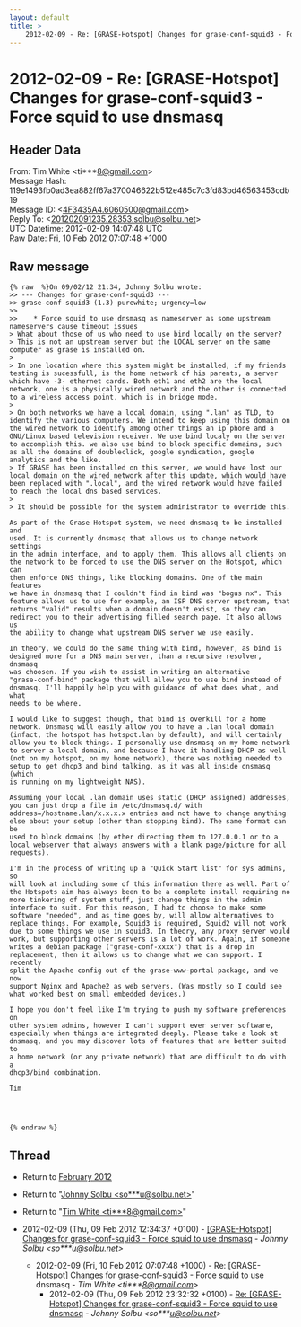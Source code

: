 ```yaml
---
layout: default
title: >
    2012-02-09 - Re: [GRASE-Hotspot] Changes for grase-conf-squid3 - Force squid to use dnsmasq
---
```


# 2012-02-09 - Re: [GRASE-Hotspot] Changes for grase-conf-squid3 - Force squid to use dnsmasq

## Header Data

From: Tim White \<ti***8@gmail.com\><br>
Message Hash: 119e1493fb0ad3ea882ff67a370046622b512e485c7c3fd83bd46563453cdb19<br>
Message ID: \<4F3435A4.6060500@gmail.com\><br>
Reply To: \<201202091235.28353.solbu@solbu.net\><br>
UTC Datetime: 2012-02-09 14:07:48 UTC<br>
Raw Date: Fri, 10 Feb 2012 07:07:48 +1000<br>

## Raw message

```
{% raw  %}On 09/02/12 21:34, Johnny Solbu wrote:
>> --- Changes for grase-conf-squid3 ---
>> grase-conf-squid3 (1.3) purewhite; urgency=low
>>
>>    * Force squid to use dnsmasq as nameserver as some upstream nameservers cause timeout issues
> What about those of us who need to use bind locally on the server?
> This is not an upstream server but the LOCAL server on the same computer as grase is installed on.
>
> In one location where this system might be installed, if my friends testing is sucessfull, is the home network of his parents, a server which have -3- ethernet cards. Both eth1 and eth2 are the local network, one is a physically wired network and the other is connected to a wireless access point, which is in bridge mode.
>
> On both networks we have a local domain, using ".lan" as TLD, to identify the various computers. We intend to keep using this domain on the wired network to identify among other things an ip phone and a GNU/Linux based television receiver. We use bind localy on the server to accomplish this. we also use bind to block specific domains, such as all the domains of doubleclick, google syndication, google analytics and the like.
> If GRASE has been installed on this server, we would have lost our local domain on the wired network after this update, which would have been replaced with ".local", and the wired network would have failed to reach the local dns based services.
>
> It should be possible for the system administrator to override this.

As part of the Grase Hotspot system, we need dnsmasq to be installed and 
used. It is currently dnsmasq that allows us to change network settings 
in the admin interface, and to apply them. This allows all clients on 
the network to be forced to use the DNS server on the Hotspot, which can 
then enforce DNS things, like blocking domains. One of the main features 
we have in dnsmasq that I couldn't find in bind was "bogus nx". This 
feature allows us to use for example, an ISP DNS server upstream, that 
returns "valid" results when a domain doesn't exist, so they can 
redirect you to their advertising filled search page. It also allows us 
the ability to change what upstream DNS server we use easily.

In theory, we could do the same thing with bind, however, as bind is 
designed more for a DNS main server, than a recursive resolver, dnsmasq 
was choosen. If you wish to assist in writing an alternative 
"grase-conf-bind" package that will allow you to use bind instead of 
dnsmasq, I'll happily help you with guidance of what does what, and what 
needs to be where.

I would like to suggest though, that bind is overkill for a home 
network. Dnsmasq will easily allow you to have a .lan local domain 
(infact, the hotspot has hotspot.lan by default), and will certainly 
allow you to block things. I personally use dnsmasq on my home network 
to server a local domain, and because I have it handling DHCP as well 
(not on my hotspot, on my home network), there was nothing needed to 
setup to get dhcp3 and bind talking, as it was all inside dnsmasq (which 
is running on my lightweight NAS).

Assuming your local .lan domain uses static (DHCP assigned) addresses, 
you can just drop a file in /etc/dnsmasq.d/ with 
address=/hostname.lan/x.x.x.x entries and not have to change anything 
else about your setup (other than stopping bind). The same format can be 
used to block domains (by ether directing them to 127.0.0.1 or to a 
local webserver that always answers with a blank page/picture for all 
requests).

I'm in the process of writing up a "Quick Start list" for sys admins, so 
will look at including some of this information there as well. Part of 
the Hotspots aim has always been to be a complete install requiring no 
more tinkering of system stuff, just change things in the admin 
interface to suit. For this reason, I had to choose to make some 
software "needed", and as time goes by, will allow alternatives to 
replace things. For example, Squid3 is required, Squid2 will not work 
due to some things we use in squid3. In theory, any proxy server would 
work, but supporting other servers is a lot of work. Again, if someone 
writes a debian package ("grase-conf-xxxx") that is a drop in 
replacement, then it allows us to change what we can support. I recently 
split the Apache config out of the grase-www-portal package, and we now 
support Nginx and Apache2 as web servers. (Was mostly so I could see 
what worked best on small embedded devices.)

I hope you don't feel like I'm trying to push my software preferences on 
other system admins, however I can't support ever server software, 
especially when things are integrated deeply. Please take a look at 
dnsmasq, and you may discover lots of features that are better suited to 
a home network (or any private network) that are difficult to do with a 
dhcp3/bind combination.

Tim




{% endraw %}
```

## Thread

+ Return to [February 2012](/archive/2012/02)

+ Return to "[Johnny Solbu <so***u<span>@</span>solbu.net>](/authors/so___u_at_solbu_net)"
+ Return to "[Tim White <ti***8<span>@</span>gmail.com>](/authors/ti___8_at_gmail_com)"

+ 2012-02-09 (Thu, 09 Feb 2012 12:34:37 +0100) - [[GRASE-Hotspot] Changes for grase-conf-squid3 - Force squid to use	dnsmasq](/archive/2012/02/939154a76db33a29b6e561a817f9efef940e571da22c3cdd92700259b17b9df6) - _Johnny Solbu \<so***u@solbu.net\>_
  + 2012-02-09 (Fri, 10 Feb 2012 07:07:48 +1000) - Re: [GRASE-Hotspot] Changes for grase-conf-squid3 - Force squid to use dnsmasq - _Tim White \<ti***8@gmail.com\>_
    + 2012-02-09 (Thu, 09 Feb 2012 23:32:32 +0100) - [Re: [GRASE-Hotspot] Changes for grase-conf-squid3 - Force squid to	use dnsmasq](/archive/2012/02/01df0967a41243ed5438af2f7ec3798104d40ca1e4ee9029ffacad52c6756ba0) - _Johnny Solbu \<so***u@solbu.net\>_

